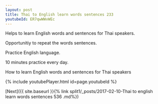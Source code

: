 ```yaml
---
layout: post
title: Thai to English learn words sentences 233 
youtubeId: ER7qwWWvWEc
---
```

 
 
Helps to learn English words and sentences for Thai speakers.

Opportunitiy to repeat the words sentences. 

Practice English language. 
 
10 minutes practice every day. 
 
How to learn English words and sentences for Thai speakers 
 
{% include youtubePlayer.html id=page.youtubeId %}
 
 
[Next]({{ site.baseurl }}{% link  split1/_posts/2017-02-10-Thai to english learn words sentences 536 .md%})
 
